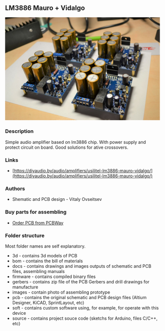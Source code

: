 ## LM3886 Mauro + Vidalgo

![lm3886-mauro-vidalgo](./images/0032.JPG)

### Description
Simple audio amplifier based on lm3886 chip.
With power supply and protect circuit on board. 
Good solutions for ative crossovers.

### Links
- [https://diyaudio.by/audio/amplifiers/usilitel-lm3886-mauro-vidalgo/](https://diyaudio.by/audio/amplifiers/usilitel-lm3886-mauro-vidalgo/)

### Authors
- Shematic and PCB design - Vitaly Ovseitsev

### Buy parts for assembling
- [Order PCB from PCBWay](https://www.pcbway.com/project/shareproject/lm3886_mauro_vidalgo.html)

### Folder structure
Most folder names are self explanatory.
- 3d - contains 3d models of PCB
- bom - contains the bill of materials
- docs - contains drawings and images outputs of schematic and PCB files, assembling manuals
- firmware - contains compiled binary files
- gerbers - contains zip file of the PCB Gerbers and drill drawings for manufacture
- images - contain photo of assembling prototype
- pcb - contains the original schematic and PCB design files (Altium Designer,  KiCAD, SprintLayout, etc)
- soft - contains custom software using, for example, for operate with this device 
- source - contains project souce code (sketchs for Arduino, files C/C++, etc)